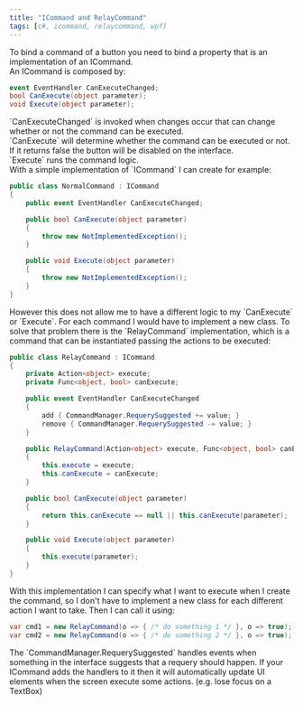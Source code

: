 ```yaml
---
title: "ICommand and RelayCommand"
tags: [c#, icommand, relaycommand, wpf]
---
```


<div>To bind a command of a button you need to bind a property that is an implementation of an ICommand.</div>
<div></div>
<div>An ICommand is composed by:</div>
<div></div>
<!--more-->
<div>

```csharp
event EventHandler CanExecuteChanged;
bool CanExecute(object parameter);
void Execute(object parameter);
```

<div></div>
<div>`CanExecuteChanged` is invoked when changes occur that can change whether or not the command can be executed.</div>
<div></div>
<div>`CanExecute` will determine whether the command can be executed or not. If it returns false the button will be disabled on the interface.</div>
<div></div>
<div>`Execute` runs the command logic.</div>
<div></div>
<div>With a simple implementation of `ICommand` I can create for example:</div>
<div></div>

```csharp
public class NormalCommand : ICommand
{
    public event EventHandler CanExecuteChanged;

    public bool CanExecute(object parameter)
    {
        throw new NotImplementedException();
    }

    public void Execute(object parameter)
    {
        throw new NotImplementedException();
    }
}
```

<div>However this does not allow me to have a different logic to my `CanExecute` or `Execute`. For each command I would have to implement a new class. To solve that problem there is the `RelayCommand` implementation, which is a command that can be instantiated passing the actions to be executed:</div>
<div></div>

```csharp
public class RelayCommand : ICommand
{
    private Action<object> execute;
    private Func<object, bool> canExecute;

    public event EventHandler CanExecuteChanged
    {
        add { CommandManager.RequerySuggested += value; }
        remove { CommandManager.RequerySuggested -= value; }
    }

    public RelayCommand(Action<object> execute, Func<object, bool> canExecute = null)
    {
        this.execute = execute;
        this.canExecute = canExecute;
    }

    public bool CanExecute(object parameter)
    {
        return this.canExecute == null || this.canExecute(parameter);
    }

    public void Execute(object parameter)
    {
        this.execute(parameter);
    }
}
```

<div></div>
<div>With this implementation I can specify what I want to execute when I create the command, so I don't have to implement a new class for each different action I want to take. Then I can call it using:</div>

```csharp
var cmd1 = new RelayCommand(o => { /* do something 1 */ }, o => true);
var cmd2 = new RelayCommand(o => { /* do something 2 */ }, o => true);
```

<div>The `CommandManager.RequerySuggested` handles events when something in the interface suggests that a requery should happen. If your ICommand adds the handlers to it then it will automatically update UI elements when the screen execute some actions. (e.g. lose focus on a TextBox)</div>
&nbsp;

</div>
